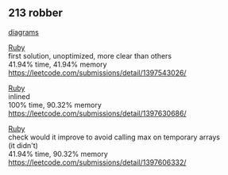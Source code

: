 ## 213 robber
[diagrams](./213-robber/solving.md)

[Ruby](./213-robber/1-rb/)<br>
first solution, unoptimized, more clear than others<br>
41.94% time, 41.94% memory<br>
https://leetcode.com/submissions/detail/1397543026/

[Ruby](./213-robber/2-rb/)<br>
inlined<br>
100% time, 90.32% memory<br>
https://leetcode.com/submissions/detail/1397630686/

[Ruby](./213-robber/3-rb/)<br>
check would it improve to avoid calling max on temporary arrays<br>
(it didn't)<br>
41.94% time, 90.32% memory<br>
https://leetcode.com/submissions/detail/1397606332/

